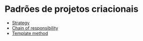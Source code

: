 # Padrões de projetos criacionais

- [Strategy](./docs/strategy.md)
- [Chain of responsibility](./docs/chain-of-responsibility.md)
- [Template method](./docs/template-method.md)
